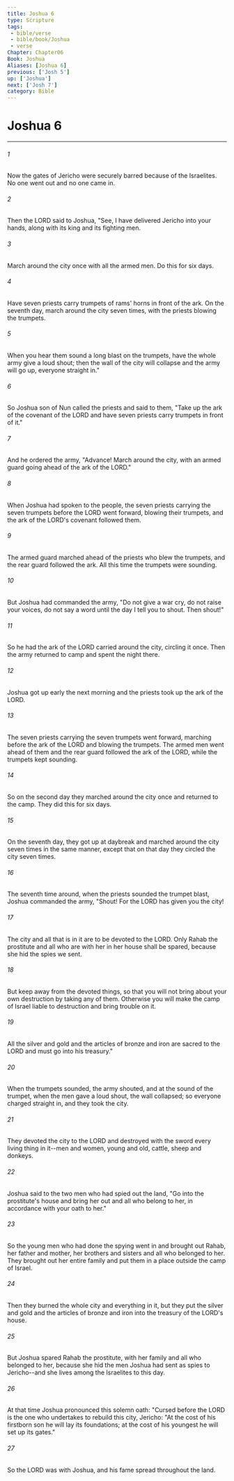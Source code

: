 ```yaml
---
title: Joshua 6
type: Scripture
tags:
 - bible/verse
 - bible/book/Joshua
 - verse
Chapter: Chapter06
Book: Joshua
Aliases: [Joshua 6]
previous: ['Josh 5']
up: ['Joshua']
next: ['Josh 7']
category: Bible
---
```

# Joshua 6

***


###### 1 
Now the gates of Jericho were securely barred because of the Israelites. No one went out and no one came in. 

###### 2 
Then the LORD said to Joshua, "See, I have delivered Jericho into your hands, along with its king and its fighting men. 

###### 3 
March around the city once with all the armed men. Do this for six days. 

###### 4 
Have seven priests carry trumpets of rams' horns in front of the ark. On the seventh day, march around the city seven times, with the priests blowing the trumpets. 

###### 5 
When you hear them sound a long blast on the trumpets, have the whole army give a loud shout; then the wall of the city will collapse and the army will go up, everyone straight in." 

###### 6 
So Joshua son of Nun called the priests and said to them, "Take up the ark of the covenant of the LORD and have seven priests carry trumpets in front of it." 

###### 7 
And he ordered the army, "Advance! March around the city, with an armed guard going ahead of the ark of the LORD." 

###### 8 
When Joshua had spoken to the people, the seven priests carrying the seven trumpets before the LORD went forward, blowing their trumpets, and the ark of the LORD's covenant followed them. 

###### 9 
The armed guard marched ahead of the priests who blew the trumpets, and the rear guard followed the ark. All this time the trumpets were sounding. 

###### 10 
But Joshua had commanded the army, "Do not give a war cry, do not raise your voices, do not say a word until the day I tell you to shout. Then shout!" 

###### 11 
So he had the ark of the LORD carried around the city, circling it once. Then the army returned to camp and spent the night there. 

###### 12 
Joshua got up early the next morning and the priests took up the ark of the LORD. 

###### 13 
The seven priests carrying the seven trumpets went forward, marching before the ark of the LORD and blowing the trumpets. The armed men went ahead of them and the rear guard followed the ark of the LORD, while the trumpets kept sounding. 

###### 14 
So on the second day they marched around the city once and returned to the camp. They did this for six days. 

###### 15 
On the seventh day, they got up at daybreak and marched around the city seven times in the same manner, except that on that day they circled the city seven times. 

###### 16 
The seventh time around, when the priests sounded the trumpet blast, Joshua commanded the army, "Shout! For the LORD has given you the city! 

###### 17 
The city and all that is in it are to be devoted to the LORD. Only Rahab the prostitute and all who are with her in her house shall be spared, because she hid the spies we sent. 

###### 18 
But keep away from the devoted things, so that you will not bring about your own destruction by taking any of them. Otherwise you will make the camp of Israel liable to destruction and bring trouble on it. 

###### 19 
All the silver and gold and the articles of bronze and iron are sacred to the LORD and must go into his treasury." 

###### 20 
When the trumpets sounded, the army shouted, and at the sound of the trumpet, when the men gave a loud shout, the wall collapsed; so everyone charged straight in, and they took the city. 

###### 21 
They devoted the city to the LORD and destroyed with the sword every living thing in it--men and women, young and old, cattle, sheep and donkeys. 

###### 22 
Joshua said to the two men who had spied out the land, "Go into the prostitute's house and bring her out and all who belong to her, in accordance with your oath to her." 

###### 23 
So the young men who had done the spying went in and brought out Rahab, her father and mother, her brothers and sisters and all who belonged to her. They brought out her entire family and put them in a place outside the camp of Israel. 

###### 24 
Then they burned the whole city and everything in it, but they put the silver and gold and the articles of bronze and iron into the treasury of the LORD's house. 

###### 25 
But Joshua spared Rahab the prostitute, with her family and all who belonged to her, because she hid the men Joshua had sent as spies to Jericho--and she lives among the Israelites to this day. 

###### 26 
At that time Joshua pronounced this solemn oath: "Cursed before the LORD is the one who undertakes to rebuild this city, Jericho: "At the cost of his firstborn son he will lay its foundations; at the cost of his youngest he will set up its gates." 

###### 27 
So the LORD was with Joshua, and his fame spread throughout the land. 
